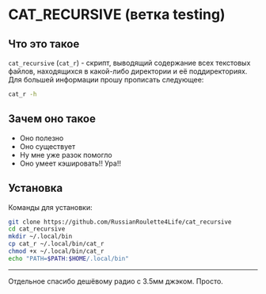 # CAT_RECURSIVE (ветка testing)

## Что это такое
`cat_recursive` (`cat_r`) - скрипт, выводящий содержание всех текстовых файлов, находящихся в какой-либо директории и её поддиректориях. Для большей информации прошу прописать следующее:
```bash
cat_r -h
```

## Зачем оно такое
- Оно полезно
- Оно существует
- Ну мне уже разок помогло
- Оно умеет кэшировать!! Ура!!

## Установка

Команды для установки:

```bash
git clone https://github.com/RussianRoulette4Life/cat_recursive
cd cat_recursive
mkdir ~/.local/bin
cp cat_r ~/.local/bin/cat_r
chmod +x ~/.local/bin/cat_r
echo "PATH=$PATH:$HOME/.local/bin"
```

---
Отдельное спасибо дешёвому радио с 3.5мм джэком. Просто.


